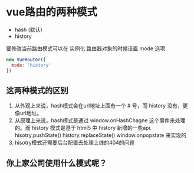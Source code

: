 # vue路由的两种模式

- hash      (默认)
- history

要修改当前路由模式可以在 实例化 路由器对象的时候设置 mode 选项
```js
new VueRouter({
  mode: 'history'
})
```

## 这两种模式的区别

1. 从外观上来说，hash模式会在url地址上面有一个 # 号，而 history 没有，更像url地址。
2. 从原理上来说，hash模式是通过 window.onHashChagne 这个事件来处理的。而 history 模式是基于 html5 中 history 新增的一些api. hisotry.pushState() history.replaceState() window.onpopstate 来实现的
3. hisotry模式还需要后台配置去处理上线的404的问题

## 你上家公司使用什么模式呢？
